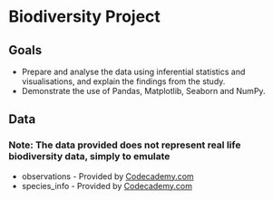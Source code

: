 # Biodiversity Project

## Goals
- Prepare and analyse the data using inferential statistics and visualisations, and explain the findings from the study.
- Demonstrate the use of Pandas, Matplotlib, Seaborn and NumPy.

## Data
### Note: The data provided does not represent real life biodiversity data, simply to emulate
- observations - Provided by [Codecademy.com](codecademy.com)
- species_info - Provided by [Codecademy.com](codecademy.com)
 
